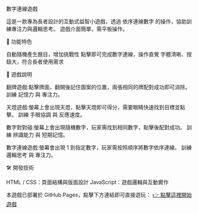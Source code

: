 數字連線遊戲

這是一款專為長者設計的互動式益智小遊戲，透過 依序連線數字 的操作，協助訓練專注力與邏輯思考。 遊戲介面簡單，需平板操作。

🎯 功能特色

自動隨機產生題目，增加挑戰性 點擊即可完成數字連線，操作直覺 字體清晰、按鈕大，符合長者使用需求

📖 遊戲說明

翻牌遊戲:點擊牌面，翻開後記住圖案的位置，兩張相同的牌配對成功即可消除。 訓練 記憶力 與 專注力。

天燈遊戲:螢幕上會出現天燈，點擊天燈即可得分，需要眼睛快速找到目標並點擊。 訓練 手眼協調 與 反應速度。

數字對對碰:螢幕上會出現隨機數字，玩家需找到相同數字，點擊後配對成功。 訓練 辨識能力 與 短期記憶。

數字連線遊戲:螢幕會出現 1 到指定數字，玩家需按照順序將數字依序連線。 訓練 邏輯思考 與 專注力。

🛠️ 開發技術

HTML / CSS：頁面結構與版面設計 JavaScript：遊戲邏輯與互動實作

本遊戲已部署於 GitHub Pages，點擊下方連結即可直接遊玩：
[👉 點擊這裡開始遊戲](https://yisyua.github.io/game/)
